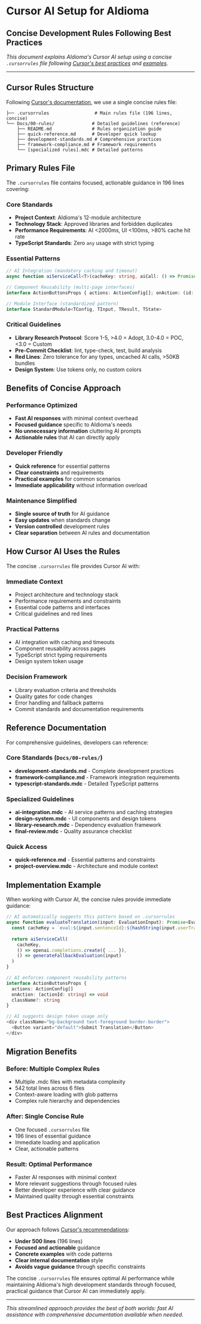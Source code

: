 # Cursor AI Setup for AIdioma
## Concise Development Rules Following Best Practices

*This document explains AIdioma's Cursor AI setup using a concise `.cursorrules` file following [Cursor's best practices](https://docs.cursor.com/context/rules#best-practices) and [examples](https://docs.cursor.com/context/rules#examples).*

---

## Cursor Rules Structure

Following [Cursor's documentation](https://docs.cursor.com/context/rules#examples), we use a single concise rules file:

```
├── .cursorrules                 # Main rules file (196 lines, concise)
└── Docs/00-rules/              # Detailed guidelines (reference)
    ├── README.md               # Rules organization guide
    ├── quick-reference.md      # Developer quick lookup
    ├── development-standards.md # Comprehensive practices
    ├── framework-compliance.md # Framework requirements
    └── [specialized rules].mdc # Detailed patterns
```

## Primary Rules File

The `.cursorrules` file contains focused, actionable guidance in 196 lines covering:

### Core Standards
- **Project Context**: AIdioma's 12-module architecture
- **Technology Stack**: Approved libraries and forbidden duplicates
- **Performance Requirements**: AI <2000ms, UI <100ms, >80% cache hit rate
- **TypeScript Standards**: Zero `any` usage with strict typing

### Essential Patterns
```typescript
// AI Integration (mandatory caching and timeout)
async function aiServiceCall<T>(cacheKey: string, aiCall: () => Promise<T>, fallback: () => T)

// Component Reusability (multi-page interfaces)
interface ActionButtonsProps { actions: ActionConfig[]; onAction: (id: string) => void }

// Module Interface (standardized pattern)
interface StandardModule<TConfig, TInput, TResult, TState>
```

### Critical Guidelines
- **Library Research Protocol**: Score 1-5, >4.0 = Adopt, 3.0-4.0 = POC, <3.0 = Custom
- **Pre-Commit Checklist**: lint, type-check, test, build analysis
- **Red Lines**: Zero tolerance for any types, uncached AI calls, >50KB bundles
- **Design System**: Use tokens only, no custom colors

## Benefits of Concise Approach

### Performance Optimized
- **Fast AI responses** with minimal context overhead
- **Focused guidance** specific to AIdioma's needs
- **No unnecessary information** cluttering AI prompts
- **Actionable rules** that AI can directly apply

### Developer Friendly
- **Quick reference** for essential patterns
- **Clear constraints** and requirements
- **Practical examples** for common scenarios
- **Immediate applicability** without information overload

### Maintenance Simplified
- **Single source of truth** for AI guidance
- **Easy updates** when standards change
- **Version controlled** development rules
- **Clear separation** between AI rules and documentation

## How Cursor AI Uses the Rules

The concise `.cursorrules` file provides Cursor AI with:

### Immediate Context
- Project architecture and technology stack
- Performance requirements and constraints
- Essential code patterns and interfaces
- Critical guidelines and red lines

### Practical Patterns
- AI integration with caching and timeouts
- Component reusability across pages
- TypeScript strict typing requirements
- Design system token usage

### Decision Framework
- Library evaluation criteria and thresholds
- Quality gates for code changes
- Error handling and fallback patterns
- Commit standards and documentation requirements

## Reference Documentation

For comprehensive guidelines, developers can reference:

### Core Standards (`Docs/00-rules/`)
- **development-standards.md** - Complete development practices
- **framework-compliance.md** - Framework integration requirements
- **typescript-standards.mdc** - Detailed TypeScript patterns

### Specialized Guidelines
- **ai-integration.mdc** - AI service patterns and caching strategies
- **design-system.mdc** - UI components and design tokens
- **library-research.mdc** - Dependency evaluation framework
- **final-review.mdc** - Quality assurance checklist

### Quick Access
- **quick-reference.md** - Essential patterns and constraints
- **project-overview.mdc** - Architecture and module context

## Implementation Example

When working with Cursor AI, the concise rules provide immediate guidance:

```typescript
// AI automatically suggests this pattern based on .cursorrules
async function evaluateTranslation(input: EvaluationInput): Promise<EvaluationResult> {
  const cacheKey = `eval:${input.sentenceId}:${hashString(input.userTranslation)}`
  
  return aiServiceCall(
    cacheKey,
    () => openai.completions.create({ ... }),
    () => generateFallbackEvaluation(input)
  )
}

// AI enforces component reusability patterns
interface ActionButtonsProps {
  actions: ActionConfig[]
  onAction: (actionId: string) => void
  className?: string
}

// AI suggests design token usage only
<div className="bg-background text-foreground border-border">
  <Button variant="default">Submit Translation</Button>
</div>
```

## Migration Benefits

### Before: Multiple Complex Rules
- Multiple .mdc files with metadata complexity
- 542 total lines across 6 files
- Context-aware loading with glob patterns
- Complex rule hierarchy and dependencies

### After: Single Concise Rule
- One focused `.cursorrules` file
- 196 lines of essential guidance
- Immediate loading and application
- Clear, actionable patterns

### Result: Optimal Performance
- Faster AI responses with minimal context
- More relevant suggestions through focused rules
- Better developer experience with clear guidance
- Maintained quality through essential constraints

## Best Practices Alignment

Our approach follows [Cursor's recommendations](https://docs.cursor.com/context/rules#best-practices):

- **Under 500 lines** (196 lines)
- **Focused and actionable** guidance
- **Concrete examples** with code patterns
- **Clear internal documentation** style
- **Avoids vague guidance** through specific constraints

The concise `.cursorrules` file ensures optimal AI performance while maintaining AIdioma's high development standards through focused, practical guidance that Cursor AI can immediately apply.

---

*This streamlined approach provides the best of both worlds: fast AI assistance with comprehensive documentation available when needed.* 